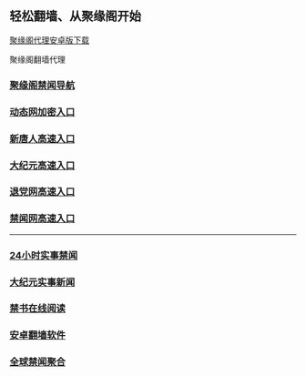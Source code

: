
## 轻松翻墙、从聚缘阁开始


[聚缘阁代理安卓版下载](https://gitlab.com/juyuange/2/-/raw/master/jyg.apk)

聚缘阁翻墙代理 


### [聚缘阁禁闻导航](https://br.tzaq3.cf/dh)

### [动态网加密入口](https://rt.b82ka.club/6/458/888)


### [新唐人高速入口](https://ol.b82ka.club/6/uua/5)

### [大纪元高速入口](https://ol.b82ka.club/6/uua/7)

### [退党网高速入口](https://op.b82ka.club/6/uua/8)

### [禁闻网高速入口](https://uu.b82ka.club/ban/uut)



***




### [24小时实事禁闻](https://git.io/fj3Go)

### [大纪元实事新闻](https://git.io/fjmgE)


### [禁书在线阅读](https://github.com/txyzum203/djy/blob/master/gb/9p.md?flntdtv#1)


### [安卓翻墙软件](https://git.io/afq)

### [全球禁闻聚合](https://github.com/gfw-breaker/banned-news1/blob/master/README.md)







